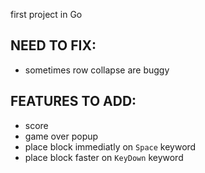 first project in Go

## NEED TO FIX:
- sometimes row collapse are buggy

## FEATURES TO ADD:
- score
- game over popup
- place block immediatly on `Space` keyword
- place block faster on `KeyDown` keyword
